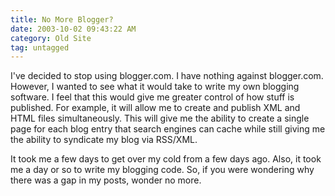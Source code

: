 ```yaml
---
title: No More Blogger?
date: 2003-10-02 09:43:22 AM
category: Old Site
tag: untagged
---
```


I've decided to stop using blogger.com. I have nothing against blogger.com. However, I wanted to see what it would take to write my own blogging software. I feel that this would give me greater control of how stuff is published. For example, it will allow me to create and publish XML and HTML files simultaneously. This will give me the ability to create a single page for each blog entry that search engines can cache while still giving me the ability to syndicate my blog via RSS/XML.

It took me a few days to get over my cold from a few days ago. Also, it took me a day or so to write my blogging code. So, if you were wondering why there was a gap in my posts, wonder no more.
